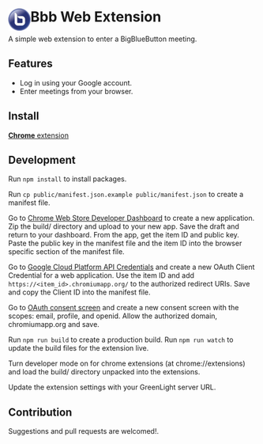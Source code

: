 # <img src="public/icons/icon_48.png" width="45" align="left"> Bbb Web Extension

A simple web extension to enter a BigBlueButton meeting.

## Features

- Log in using your Google account.
- Enter meetings from your browser.

## Install

[**Chrome** extension]() <!-- TODO: Add chrome extension link inside parenthesis -->

## Development
Run `npm install` to install packages.

Run `cp public/manifest.json.example public/manifest.json` to create a manifest file.

Go to [Chrome Web Store Developer Dashboard](https://chrome.google.com/webstore/developer/dashboard) to create a new application. Zip the build/ directory and upload to your new app. Save the draft and return to your dashboard. From the app, get the item ID and public key. Paste the public key in the manifest file and the item ID into the browser specific section of the manifest file.

Go to [Google Cloud Platform API Credentials](https://console.cloud.google.com/apis/credentials) and create a new OAuth Client Credential for a web application. Use the item ID and add `https://<item_id>.chromiumapp.org/` to the authorized redirect URIs. Save and copy the Client ID into the manifest file.

Go to [OAuth consent screen](https://console.cloud.google.com/apis/credentials/consent) and create a new consent screen with the scopes: email, profile, and openid. Allow the authorized domain, chromiumapp.org and save.

Run `npm run build` to create a production build.
Run `npm run watch` to update the build files for the extension live.

Turn developer mode on for chrome extensions (at chrome://extensions) and load the build/ directory unpacked into the extensions.

Update the extension settings with your GreenLight server URL.

## Contribution

Suggestions and pull requests are welcomed!.

